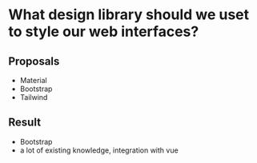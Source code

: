 # What design library should we uset to style our web interfaces?

## Proposals

- Material
- Bootstrap
- Tailwind

## Result

- Bootstrap
- a lot of existing knowledge, integration with vue
